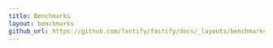 ```yaml
---
title: Benchmarks
layout: benchmarks
github_url: https://github.com/fastify/fastify/docs/_layouts/benchmarks.html
---
```

